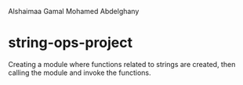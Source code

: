 Alshaimaa Gamal Mohamed Abdelghany
# string-ops-project
Creating a module where functions related to strings are created, then calling the module and invoke the functions.

